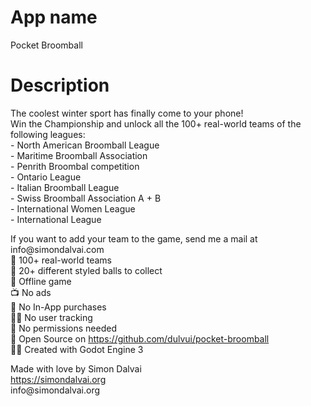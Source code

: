 # App name
Pocket Broomball

# Description
<p>
The coolest winter sport has finally come to your phone! <br>
Win the Championship and unlock all the 100+ real-world teams of the following leagues:<br>
- North American Broomball League<br>
- Maritime Broomball Association<br>
- Penrith Broombal competition<br>
- Ontario League<br>
- Italian Broomball League<br>
- Swiss Broomball Association A + B<br>
- International Women League<br>
- International League<br>
</p>
<p>
If you want to add your team to the game, send me a mail at info@simondalvai.com<br>
🧹 100+ real-world teams<br>
🌈 20+ different styled balls to collect<br>
📡 Offline game<br>
📺 No ads<br>
💸 No In-App purchases<br>
🕵️‍♀️ No user tracking<br>
🛑 No permissions needed<br>
📖 Open Source on <a href="https://github.com/dulvui/pocket-broomball" target="_blank">https://github.com/dulvui/pocket-broomball</a><br>
👨‍💻 Created with Godot Engine 3<br>
</p>
<p>
Made with love by Simon Dalvai<br>
<a href="https://simondalvai.org" target="_blank">https://simondalvai.org</a><br>
info@simondalvai.org<br>
</p>